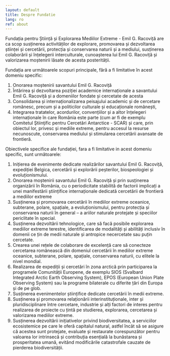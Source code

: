 ```yaml
---
layout: default
title: Despre Fundatie
lang: ro
ref: about
---
```


Fundația pentru Știință și Explorarea Mediilor Extreme - Emil G. Racoviță
are ca scop susținerea activităților de explorare, promovarea și
dezvoltarea științei și cercetării, protecția și conservarea naturii
și a mediului, susținerea colaborării și înțelegerii interculturale,
cunoașterea lui Emil G. Racoviță și valorizarea moștenirii lăsate de
acesta posterității.

Fundația are următoarele scopuri principale, fără a fi limitative în acest domeniu specific:

1. Onorarea moștenirii savantului Emil G. Racoviță
1. Întărirea și dezvoltarea poziției academice internaționale a savantului Emil G. Racoviță și a domeniilor fondate și cercetate de acesta
1. Consolidarea și internaționalizarea peisajului academic și de cercetare românesc, precum și a politicilor culturale și educaționale românești,
1. Integrarea tratatelor, acordurilor, convențiilor și a altor înțelegeri internaționale în care România este parte (cum ar fi de exemplu Comitetul Ştiinţific pentru Cercetări Antarctice - SCAR) și care, prin obiectul lor, privesc și mediile extreme, pentru accesul la resurse necunoscute, conservarea mediului și stimularea cercetării avansate de frontieră.

Obiectivele specifice ale fundației, fara a fi limitative in acest domeniu specific, sunt următoarele:

1. Inițierea de evenimente dedicate realizărilor savantului Emil G. Racoviță, expediției Belgica, cercetării și explorării peșterilor, biospeologiei și evoluționismului.
1. Onorarea moștenirii savantului Emil G. Racoviță și prin susținerea organizării în România, cu o periodicitate stabilită de factorii implicați a unei manifestării științifice internaționale dedicată cercetării de frontieră a mediilor extreme
1. Susținerea și promovarea cercetării în mediilor extreme oceanice, subterane, polare, spațiale, a evoluționismului, pentru protecția și conservarea naturii în general – a ariilor naturale protejate și speciilor periclitate în special.
1. Susținerea dezvoltării tehnologice, care să facă posibile explorarea mediilor extreme terestre, identificarea de modalități și abilități inclusiv în domenii ce țin de medii naturale și antropice necercetate sau puțin cercetate.
1. Crearea unei rețele de colaborare de excelență care să conecteze cercetarea românească din domeniul cercetării în mediilor extreme oceanice, subterane, polare, spațiale, conservarea naturii, cu elitele la nivel mondial.
1. Realizarea de expediții și cercetări în zona arctică prin participarea la programele Comunității Europene, de exemplu SIOS (Svalbard Integrated Arctic Earth Observing System), EPOS (European Union Plate Observing System) sau la programe bilaterale cu diferite țări din Europa și de pe glob.
1. Susținerea evenimentelor științifice dedicate cercetării în medii extreme.
1. Susținerea și promovarea relaționării interinstituționale, inter și pluridisciplinare între cercetare, industrie și alți factori de interes pentru realizarea de proiecte cu țintă pe studierea, explorarea, cercetarea și valorizarea mediilor extreme.
1. Susținerea dezvoltării inițiativelor privind biodiversitatea, a serviciilor ecosistemice pe care le oferă capitalul natural, astfel încât să se asigure că acestea sunt protejate, evaluate și restaurate corespunzător pentru valoarea lor intrinsecă și contribuția esențială la bunăstarea și prosperitatea umană, evitând modificările catastrofale cauzate de pierderea biodiversității.


